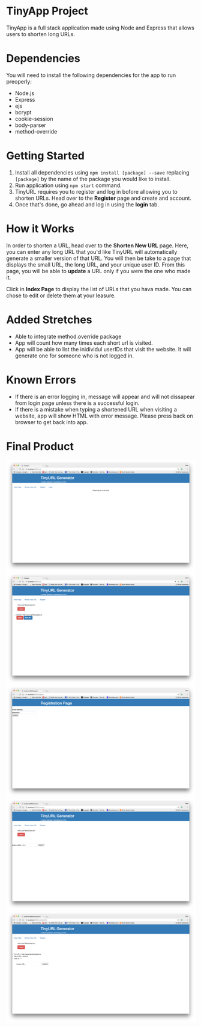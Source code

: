 # TinyApp Project

TinyApp is a full stack application made using Node and Express that allows users to shorten long URLs.

# Dependencies

You will need to install the following dependencies for the app to run preoperly:
- Node.js
- Express
- ejs
- bcrypt
- cookie-session
- body-parser
- method-override

# Getting Started

1) Install all dependencies using `npm install [package] --save` replacing `[package]` by the name of the package you would like to install.
2) Run application using `npm start` command.
3) TinyURL requires you to register and log in bofore allowing you to shorten URLs. Head over to the **Register** page and create and account.
4) Once that's done, go ahead and log in using the **login** tab.


# How it Works

In order to shorten a URL, head over to the **Shorten New URL** page. Here, you can enter any long URL that you'd like TinyURL will automatically generate a smaller version of that URL. You will then be take to a page that displays the small URL, the long URL, and your unique user ID. From this page, you will be able to **update** a URL only if you were the one who made it.

Click in **Index Page** to display the list of URLs that you hava made. You can chose to edit or delete them at your leasure.

# Added Stretches

- Able to integrate method.override package
- App will count how many times each short url is visited.
- App will be able to list the inidividul userIDs that visit the website. It will generate one for someone who is not logged in.

# Known Errors

- If there is an error logging in, message will appear and will not dissapear from login page unless there is a successful login.
- If there is a mistake when typing a shortened URL when visiting a website, app will show HTML with error message. Please press back on browser to get back into app.

# Final Product

!["Screenshot of URLs page - without Login"](https://github.com/Garo-A/tinyApp/blob/master/docs/:urls%20-%20no%20login.png)
!["Screenshot of URLs page - logged in"](https://github.com/Garo-A/tinyApp/blob/master/docs/:urls%20-%20logged%20in.png)
!["Screenshot of Registration page"](https://github.com/Garo-A/tinyApp/blob/master/docs/:register%20page.png)
!["Screenshot of New Short URL page"](https://github.com/Garo-A/tinyApp/blob/master/docs/new%20short%20url-%20logged%20in.png)
!["Screenshot of URL Edit page"](https://github.com/Garo-A/tinyApp/blob/master/docs/url%20edit%20page.png)

